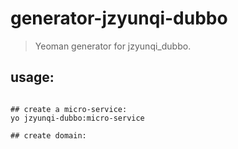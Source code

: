 # generator-jzyunqi-dubbo
> Yeoman generator for jzyunqi_dubbo.

## usage:
```shell

## create a micro-service:
yo jzyunqi-dubbo:micro-service

## create domain:

```
